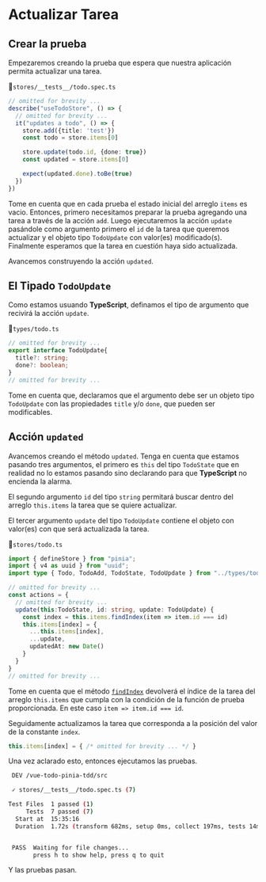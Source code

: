 # Actualizar Tarea

## Crear la prueba

Empezaremos creando la prueba que espera que nuestra aplicación permita actualizar una tarea.

📃`stores/__tests__/todo.spec.ts`
```ts
// omitted for brevity ...
describe("useTodoStore", () => {
  // omitted for brevity ...
  it("updates a todo", () => {
    store.add({title: 'test'})    
    const todo = store.items[0]

    store.update(todo.id, {done: true})
    const updated = store.items[0]

    expect(updated.done).toBe(true)
  })
})
```

Tome en cuenta que en cada prueba el estado inicial del arreglo `items` es vacio. Entonces, primero necesitamos preparar la prueba agregando una tarea a través de la acción `add`. Luego ejecutaremos la acción `update` pasándole como argumento primero el `id` de la tarea que queremos actualizar y el objeto tipo `TodoUpdate` con valor(es) modificado(s). Finalmente esperamos que la tarea en cuestión haya sido actualizada.

Avancemos construyendo la acción `updated`.

## El Tipado `TodoUpdate`

Como estamos usuando **TypeScript**, definamos el tipo de argumento que recivirá la acción `update`. 

📃`types/todo.ts`
```ts
// omitted for brevity ...
export interface TodoUpdate{
  title?: string;
  done?: boolean;
}
// omitted for brevity ...
```
Tome en cuenta que, declaramos que el argumento debe ser un objeto tipo `TodoUpdate` con las propiedades `title` y/o `done`, que pueden ser modificables.

## Acción `updated`

Avancemos creando el método `updated`. Tenga en cuenta que estamos pasando tres argumentos, el primero es `this` del tipo `TodoState` que en realidad no lo estamos pasando sino declarando para que **TypeScript** no encienda la alarma.

El segundo argumento `id` del tipo `string` permitará buscar dentro del arreglo `this.items` la tarea que se quiere actualizar.

El tercer argumento `update` del tipo `TodoUpdate` contiene el objeto con valor(es) con que será actualizada la tarea.

📃`stores/todo.ts`
```ts
import { defineStore } from "pinia";
import { v4 as uuid } from "uuid";
import type { Todo, TodoAdd, TodoState, TodoUpdate } from "../types/todo"

// omitted for brevity ...
const actions = {
  // omitted for brevity ...
  update(this:TodoState, id: string, update: TodoUpdate) {
    const index = this.items.findIndex(item => item.id === id)
    this.items[index] = {
      ...this.items[index],
      ...update,
      updatedAt: new Date()
    }
  }
}
// omitted for brevity ...
```

Tome en cuenta que el método [`findIndex`](https://developer.mozilla.org/es/docs/Web/JavaScript/Reference/Global_Objects/Array/findIndex) 
devolverá el índice de la tarea del arreglo `this.items` que cumpla con la condición de la función de prueba proporcionada. En este caso `item => item.id === id`.

Seguidamente actualizamos la tarea que corresponda a la posición del valor de la constante `index`.

```ts
this.items[index] = { /* omitted for brevity ... */ }
```

Una vez aclarado esto, entonces ejecutamos las pruebas.

```bash
 DEV /vue-todo-pinia-tdd/src

 ✓ stores/__tests__/todo.spec.ts (7)

Test Files  1 passed (1)
     Tests  7 passed (7)
  Start at  15:35:16
  Duration  1.72s (transform 682ms, setup 0ms, collect 197ms, tests 14ms)


 PASS  Waiting for file changes...
       press h to show help, press q to quit
```

Y las pruebas pasan.


